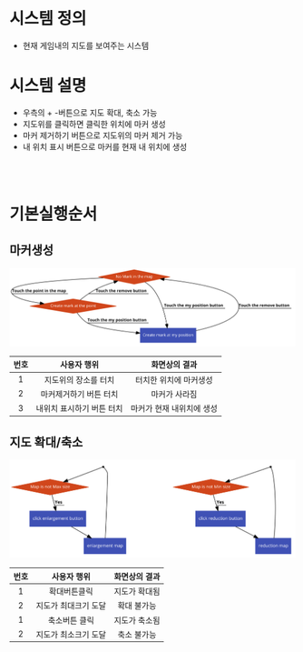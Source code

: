 # 시스템 정의
  - 현재 게임내의 지도를 보여주는 시스템
  
# 시스템 설명
  - 우측의 + -버튼으로 지도 확대, 축소 가능
  - 지도위를 클릭하면 클릭한 위치에 마커 생성
  - 마커 제거하기 버튼으로 지도위의 마커 제거 가능
  - 내 위치 표시 버튼으로 마커를 현재 내 위치에 생성

<br>
<br>


# 기본실행순서

## 마커생성
![NoImage](./Resource/system07_01.png)

번호 | 사용자 행위 | 화면상의 결과
:-------: | :-------: | :-------:
1 | 지도위의 장소를 터치 | 터치한 위치에 마커생성 
2 | 마커제거하기 버튼 터치 | 마커가 사라짐
3 | 내위치 표시하기 버튼 터치 |  마커가 현재 내위치에 생성


## 지도 확대/축소
![NoImage](./Resource/system07_02.png)

번호 | 사용자 행위 | 화면상의 결과
:-------: | :-------: | :-------:
1 | 확대버튼클릭 | 지도가 확대됨
2 | 지도가 최대크기 도달 | 확대 불가능
1 | 축소버튼 클릭 | 지도가 축소됨
2 | 지도가 최소크기 도달 | 축소 불가능

<br>
<br>